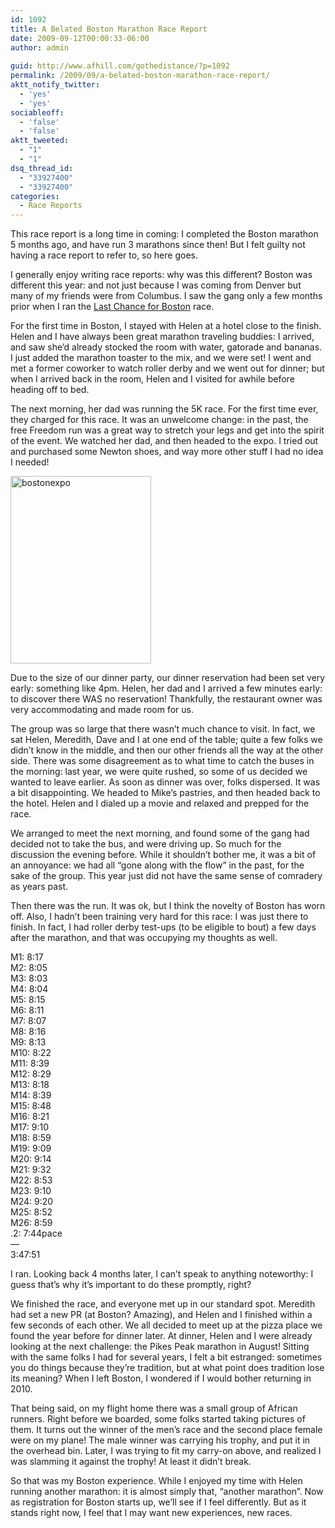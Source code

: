 ```yaml
---
id: 1092
title: A Belated Boston Marathon Race Report
date: 2009-09-12T00:00:33-06:00
author: admin
  
guid: http://www.afhill.com/gothedistance/?p=1092
permalink: /2009/09/a-belated-boston-marathon-race-report/
aktt_notify_twitter:
  - 'yes'
  - 'yes'
sociableoff:
  - 'false'
  - 'false'
aktt_tweeted:
  - "1"
  - "1"
dsq_thread_id:
  - "33927400"
  - "33927400"
categories:
  - Race Reports
---
```

This race report is a long time in coming: I completed the Boston marathon 5 months ago, and have run 3 marathons since then! But I felt guilty not having a race report to refer to, so here goes. 

I generally enjoy writing race reports: why was this different? Boston was different this year: and not just because I was coming from Denver but many of my friends were from Columbus. I saw the gang only a few months prior when I ran the [Last Chance for Boston](http://www.afhill.com/gothedistance/2009/02/last-chance-for-boston-marathon-race-report/) race. 

For the first time in Boston, I stayed with Helen at a hotel close to the finish. Helen and I have always been great marathon traveling buddies: I arrived, and saw she&#8217;d already stocked the room with water, gatorade and bananas. I just added the marathon toaster to the mix, and we were set! I went and met a former coworker to watch roller derby and we went out for dinner; but when I arrived back in the room, Helen and I visited for awhile before heading off to bed.

The next morning, her dad was running the 5K race. For the first time ever, they charged for this race. It was an unwelcome change: in the past, the free Freedom run was a great way to stretch your legs and get into the spirit of the event. We watched her dad, and then headed to the expo. I tried out and purchased some Newton shoes, and way more other stuff I had no idea I needed!

[<img src="http://www.afhill.com/gothedistance/wp-content/uploads/2009/09/bostonexpo-225x300.png" alt="bostonexpo" title="bostonexpo" width="225" height="300" class="aligncenter size-medium wp-image-1095" />](http://www.afhill.com/gothedistance/wp-content/uploads/2009/09/bostonexpo.png)

Due to the size of our dinner party, our dinner reservation had been set very early: something like 4pm. Helen, her dad and I arrived a few minutes early: to discover there WAS no reservation! Thankfully, the restaurant owner was very accommodating and made room for us. 

The group was so large that there wasn&#8217;t much chance to visit. In fact, we sat Helen, Meredith, Dave and I at one end of the table; quite a few folks we didn&#8217;t know in the middle, and then our other friends all the way at the other side. There was some disagreement as to what time to catch the buses in the morning: last year, we were quite rushed, so some of us decided we wanted to leave earlier. As soon as dinner was over, folks dispersed. It was a bit disappointing. We headed to Mike&#8217;s pastries, and then headed back to the hotel. Helen and I dialed up a movie and relaxed and prepped for the race. 

We arranged to meet the next morning, and found some of the gang had decided not to take the bus, and were driving up. So much for the discussion the evening before. While it shouldn&#8217;t bother me, it was a bit of an annoyance: we had all &#8220;gone along with the flow&#8221; in the past, for the sake of the group. This year just did not have the same sense of comradery as years past. 

Then there was the run. It was ok, but I think the novelty of Boston has worn off. Also, I hadn&#8217;t been training very hard for this race: I was just there to finish. In fact, I had roller derby test-ups (to be eligible to bout) a few days after the marathon, and that was occupying my thoughts as well. 

M1: 8:17  
M2: 8:05  
M3: 8:03  
M4: 8:04  
M5: 8:15  
M6: 8:11  
M7: 8:07  
M8: 8:16  
M9: 8:13  
M10: 8:22  
M11: 8:39  
M12: 8:29  
M13: 8:18  
M14: 8:39  
M15: 8:48  
M16: 8:21  
M17: 9:10  
M18: 8:59  
M19: 9:09  
M20: 9:14  
M21: 9:32  
M22: 8:53  
M23: 9:10  
M24: 9:20  
M25: 8:52  
M26: 8:59  
.2: 7:44pace  
&#8212;  
3:47:51

I ran. Looking back 4 months later, I can&#8217;t speak to anything noteworthy: I guess that&#8217;s why it&#8217;s important to do these promptly, right? 

We finished the race, and everyone met up in our standard spot. Meredith had set a new PR (at Boston? Amazing), and Helen and I finished within a few seconds of each other. We all decided to meet up at the pizza place we found the year before for dinner later. At dinner, Helen and I were already looking at the next challenge: the Pikes Peak marathon in August! Sitting with the same folks I had for several years, I felt a bit estranged: sometimes you do things because they&#8217;re tradition, but at what point does tradition lose its meaning? When I left Boston, I wondered if I would bother returning in 2010. 

That being said, on my flight home there was a small group of African runners. Right before we boarded, some folks started taking pictures of them. It turns out the winner of the men&#8217;s race and the second place female were on my plane! The male winner was carrying his trophy, and put it in the overhead bin. Later, I was trying to fit my carry-on above, and realized I was slamming it against the trophy! At least it didn&#8217;t break.

So that was my Boston experience. While I enjoyed my time with Helen running another marathon: it is almost simply that, &#8220;another marathon&#8221;. Now as registration for Boston starts up, we&#8217;ll see if I feel differently. But as it stands right now, I feel that I may want new experiences, new races.